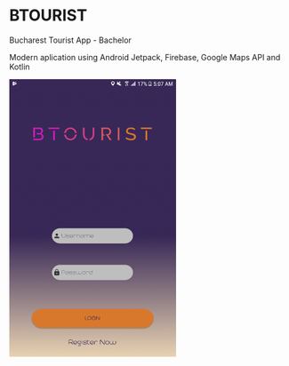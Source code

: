 # BTOURIST
Bucharest Tourist App - Bachelor

Modern aplication using Android Jetpack, Firebase, Google Maps API and Kotlin

<a href="url"><img src="https://github.com/andreiseceleanu/BTOURIST/blob/master/btourist-login.png" align="left" height="500" width="300" ></a>
